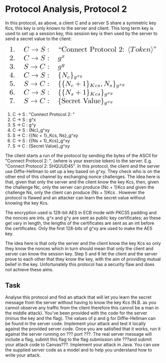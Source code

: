 Protocol Analysis, Protocol 2
=============================

In this protocol, as above, a client C and a server S share a symmetric key Kcs, this key
is only known to the server and client. This long term key is used to set up a session key,
this session key is then used by the server to send a secret value to the client:

![Protocol 2 Diagram](protocol2diagram.png "Protocol 2")

1. C → S : "Connect Protocol 2: <Token>"
2. C → S : g^x
3. S → C : g^y
4. C → S : {Nc}_g^xy
5. S → C : {{Nc + 1}_Kcs, Ns}_g^xy
6. C → S : {{Ns + 1}_Kcs}_g^xy
7. S → C : {Secret Value}_g^xy


The client starts a run of the protocol by sending the bytes of the ASCII for "Connect
Protocol 2: <Token>", (where <Token> is your exercise token) to the server.
E.g. "Connect Protocol 2: 5HQUUD45". 
In this protocol, the client and the server use Diffie-Hellman to set up a key based on
g^xy. They check who is on the other end of this channel by exchanging nonce challenges.
The idea here is that, given that only the server and the client know the key Kcs, then,
given the challenge Nc, only the server can produce {Nc + 1}Kcs and given the challenge Ns,
only the client can produce {Ns + 1}Kcs . However the protocol is flawed and an attacker
can learn the secret value without knowing the key Kcs.

The encryption used is 128-bit AES in ECB mode with PKCS5 padding and the nonces are ints. 
g^x and g^y are sent as public key certificates; as these get vary in length, the lengths
of the certificates are sent as an int before the certificates. Only the first 128-bits of 
g^xy are used to make the AES key.

The idea here is that only the server and the client know the key Kcs so only they know
the nonces which in turn should mean that only the client and server can know the session
key. Step 5 and 6 let the client and the server prove to each other that they know the
key, with the aim of providing mutual belief in the key. Unfortunately this protocol has a
security flaw and does not achieve these aims.

Task
----
Analyse this protocol and find an attack that will let you learn the secret message from the
server without having to know the key Kcs (N.B. as you cannot observe any traffic from
the client therefore this cannot be a man in the middle attack).
You've been provided with the code for the server (minus the key and the flag). The values 
of p and g for Diffie-Hellman can be found in the server code.
Implement your attack and test it locally against the provided server code. Once you are
satisfied that it works, run it against the server running on ??? port ???. The real 
server message will include a flag, submit this flag to the flag submission site ???and submit 
your attack code to Canvas???.
Implement your attack in Java. You can use the supplied server code as a model and to help 
you understand how to write your attack.
